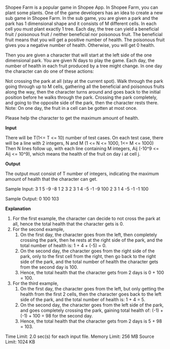 Shopee Farm is a popular game in Shopee App. In Shopee Farm, you can plant some plants. One of the game developers has an idea to create a new sub game in Shopee Farm. In the sub game, you are given a park and the park has 1 dimensional shape and it consists of M different cells. In each cell you must plant exactly 1 tree. Each day, the tree can yield a beneficial fruit / poisonous fruit / neither beneficial nor poisonous fruit. The beneficial fruit means that you will get a positive number of health. The poisonous fruit gives you a negative number of health. Otherwise, you will get 0 health.

Then you are given a character that will start at the left side of the one dimensional park. You are given N days to play the game. Each day, the number of health in each fruit produced by a tree might change. In one day the character can do one of these actions:

Not crossing the park at all (stay at the current spot).
Walk through the park going through up to M cells, gathering all the beneficial and poisonous fruits along the way, then the character turns around and goes back to the initial position before he walks through the park.
Crossing the park completely, and going to the opposite side of the park, then the character rests there.
Note: On one day, the fruit in a cell can be gotten at most once.

Please help the character to get the maximum amount of health.

 

**Input**

There will be T(1<= T <= 10) number of test cases. On each test case, there will be a line with 2 integers, N and M (1 <= N <= 1000, 1<= M <= 1000)  Then N lines follow up, with each line containing M integers, Aij (-10^9 <= Aij <= 10^9), which means the health of the fruit on day i at cell j.

 

**Output**

The output must consist of T number of integers, indicating the maximum amount of health that the character can get.

Sample Input:
3
1 5
-9 -8 1 2 3
2 3
1 4 -5
-1 -9 100
2 3
1 4 -5
-1 -1 100

Sample Output:
0
100
103

**Explanation**
1.  For the first example, the character can decide to not cross the park at all, hence the total health that the character gets is 0.
2.  For the second example, 
    1.  On the first day, the character goes from the left, then completely crossing the park, then he rests at the right side of the park, and the total number of health is: 1 + 4 + (-5) = 0.
    2.  On the second day, the character goes from the right side of the park, only to the first cell from the right, then go back to the right side of the park, and the total number of health the character gets from the second day is 100.
    3.  Hence, the total health that the character gets from 2 days is 0 + 100 = 100.
3.  For the third example,
    1.  On the first day, the character goes from the left, but only getting the health from the first 2 cells, then the character goes back to the left side of the park, and the total number of health is: 1 + 4 = 5.
    2.  On the second day, the character goes from the left side of the park, and goes completely crossing the park, gaining total health of: (-1) + (-1) + 100 = 98 for the second day.
    3.  Hence, the total health that the character gets from 2 days is 5 + 98 = 103.



Time Limit:	2.0 sec(s) for each input file.
Memory Limit:	256 MB
Source Limit:	1024 KB